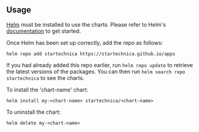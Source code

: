 ## Usage

[Helm](https://helm.sh) must be installed to use the charts.  Please refer to
Helm's [documentation](https://helm.sh/docs) to get started.

Once Helm has been set up correctly, add the repo as follows:

    helm repo add startechnica https://startechnica.github.io/apps

If you had already added this repo earlier, run `helm repo update` to retrieve
the latest versions of the packages.  You can then run `helm search repo
startechnica` to see the charts.

To install the 'chart-name' chart:

    helm install my-<chart-name> startechnica/<chart-name>

To uninstall the chart:

    helm delete my-<chart-name>